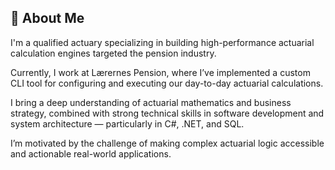 ## 👋 About Me

I'm a qualified actuary specializing in building high-performance actuarial calculation engines targeted the pension industry. 

Currently, I work at Lærernes Pension, where I’ve implemented a custom CLI tool for configuring and executing our day-to-day actuarial calculations.

I bring a deep understanding of actuarial mathematics and business strategy, combined with strong technical skills in software development and system architecture — particularly in C#, .NET, and SQL.

I’m motivated by the challenge of making complex actuarial logic accessible and actionable real-world applications.



<!--
**kdm95/kdm95** is a ✨ _special_ ✨ repository because its `README.md` (this file) appears on your GitHub profile.




Here are some ideas to get you started:

- 🔭 I’m currently working on ...
- 🌱 I’m currently learning ...
- 👯 I’m looking to collaborate on ...
- 🤔 I’m looking for help with ...
- 💬 Ask me about ...
- 📫 How to reach me: ...
- 😄 Pronouns: ...
- ⚡ Fun fact: ...
-->
